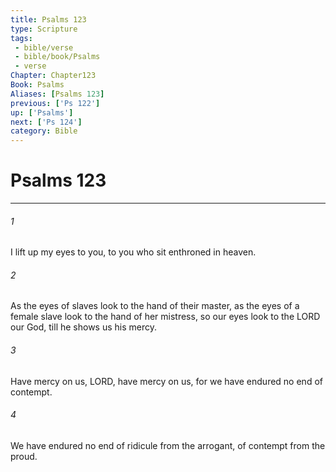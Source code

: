 ```yaml
---
title: Psalms 123
type: Scripture
tags:
 - bible/verse
 - bible/book/Psalms
 - verse
Chapter: Chapter123
Book: Psalms
Aliases: [Psalms 123]
previous: ['Ps 122']
up: ['Psalms']
next: ['Ps 124']
category: Bible
---
```

# Psalms 123

***


###### 1 
I lift up my eyes to you, to you who sit enthroned in heaven. 

###### 2 
As the eyes of slaves look to the hand of their master, as the eyes of a female slave look to the hand of her mistress, so our eyes look to the LORD our God, till he shows us his mercy. 

###### 3 
Have mercy on us, LORD, have mercy on us, for we have endured no end of contempt. 

###### 4 
We have endured no end of ridicule from the arrogant, of contempt from the proud. 
